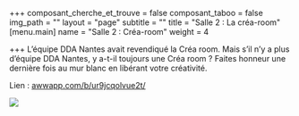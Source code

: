 +++
composant_cherche_et_trouve = false
composant_taboo = false
img_path = ""
layout = "page"
subtitle = ""
title = "Salle 2 : La créa-room"
[menu.main]
name = "Salle 2 : Créa-room"
weight = 4

+++
L’équipe DDA Nantes avait revendiqué la Créa room. Mais s’il n’y a plus d’équipe DDA Nantes, y a-t-il toujours une Créa room ? Faites honneur une dernière fois au mur blanc en libérant votre créativité.

Lien : [awwapp.com/b/ur9jcqolvue2t/](https://awwapp.com/b/ur9jcqolvue2t/ "https://awwapp.com/b/ur9jcqolvue2t/")

![](/images/IMG_20191009_095257.jpg)